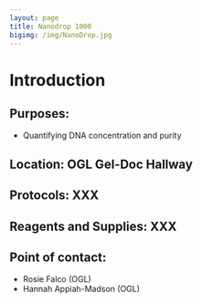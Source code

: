 ```yaml
---
layout: page
title: Nanodrop 1000
bigimg: /img/NanoDrop.jpg
---
```

# Introduction

## Purposes:
- Quantifying DNA concentration and purity

## Location: OGL Gel-Doc Hallway

## Protocols: XXX

## Reagents and Supplies: XXX

## Point of contact: 
- Rosie Falco (OGL)
- Hannah Appiah-Madson (OGL)

